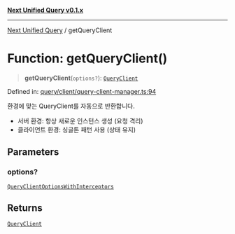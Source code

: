 [**Next Unified Query v0.1.x**](../README.md)

***

[Next Unified Query](../globals.md) / getQueryClient

# Function: getQueryClient()

> **getQueryClient**(`options?`): [`QueryClient`](../classes/QueryClient.md)

Defined in: [query/client/query-client-manager.ts:94](https://github.com/newExpand/next-unified-query/blob/main/packages/core/src/query/client/query-client-manager.ts#L94)

환경에 맞는 QueryClient를 자동으로 반환합니다.
- 서버 환경: 항상 새로운 인스턴스 생성 (요청 격리)
- 클라이언트 환경: 싱글톤 패턴 사용 (상태 유지)

## Parameters

### options?

[`QueryClientOptionsWithInterceptors`](../interfaces/QueryClientOptionsWithInterceptors.md)

## Returns

[`QueryClient`](../classes/QueryClient.md)
